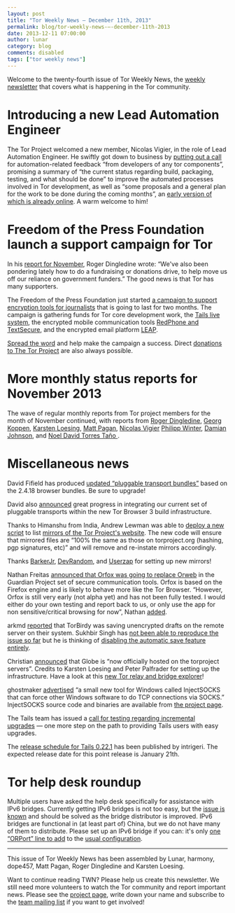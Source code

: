 ```yaml
---
layout: post
title: "Tor Weekly News — December 11th, 2013"
permalink: blog/tor-weekly-news-—-december-11th-2013
date: 2013-12-11 07:00:00
author: lunar
category: blog
comments: disabled
tags: ["tor weekly news"]
---
```


Welcome to the twenty-fourth issue of Tor Weekly News, the [weekly newsletter](https://lists.torproject.org/cgi-bin/mailman/listinfo/tor-news) that covers what is happening in the Tor community.

Introducing a new Lead Automation Engineer
==========================================

The Tor Project welcomed a new member, Nicolas Vigier, in the role of Lead Automation Engineer. He swiftly got down to business by [putting out a call](https://lists.torproject.org/pipermail/tor-dev/2013-December/005906.html) for automation-related feedback “from developers of any tor components”, promising a summary of “the current status regarding build, packaging, testing, and what should be done” to improve the automated processes involved in Tor development, as well as “some proposals and a general plan for the work to be done during the coming months”, an [early version of which is already online](https://people.torproject.org/~boklm/automation/tor-automation-review.html). A warm welcome to him!

Freedom of the Press Foundation launch a support campaign for Tor
=================================================================

In his [report for November](https://lists.torproject.org/pipermail/tor-reports/2013-December/000396.html), Roger Dingledine wrote: “We've also been pondering lately how to do a fundraising or donations drive, to help move us off our reliance on government funders.” The good news is that Tor has many supporters.

The Freedom of the Press Foundation just started [a campaign to support encryption tools for journalists](https://pressfreedomfoundation.org/blog/2013/12/freedom-press-foundation-launches-campaign-support-encryption-tools-journalists) that is going to last for two months. The campaign is gathering funds for Tor core development work, the [Tails live system](https://tails.boum.org/), the encrypted mobile communication tools [RedPhone and TextSecure](https://whispersystems.org/), and the encrypted email platform [LEAP](https://leap.se/).

[Spread the word](https://pressfreedomfoundation.org/) and help make the campaign a success. Direct [donations to The Tor Project](https://www.torproject.org/donate/) are also always possible.

More monthly status reports for November 2013
=============================================

The wave of regular monthly reports from Tor project members for the month of November continued, with reports from [Roger Dingledine](https://lists.torproject.org/pipermail/tor-reports/2013-December/000396.html), [Georg Koppen](https://lists.torproject.org/pipermail/tor-reports/2013-December/000397.html), [Karsten Loesing](https://lists.torproject.org/pipermail/tor-reports/2013-December/000398.html), [Matt Pagan](https://lists.torproject.org/pipermail/tor-reports/2013-December/000399.html), [Nicolas Vigier](https://lists.torproject.org/pipermail/tor-reports/2013-December/000400.html) [Philipp Winter](https://lists.torproject.org/pipermail/tor-reports/2013-December/000401.html), [Damian Johnson](https://lists.torproject.org/pipermail/tor-reports/2013-December/000402.html), and [Noel David Torres Taño ](https://lists.torproject.org/pipermail/tor-reports/2013-December/000403.html).

Miscellaneous news
==================

David Fifield has produced [updated “pluggable transport bundles”](https://blog.torproject.org/blog/pluggable-transports-bundles-2418-rc-1-pt1-and-2418-rc-2-pt1-firefox-17011esr) based on the 2.4.18 browser bundles. Be sure to upgrade!

David also [announced](https://lists.torproject.org/pipermail/tor-dev/2013-December/005913.html) great progress in integrating our current set of pluggable transports within the new Tor Browser 3 build infrastructure.

Thanks to Himanshu from India, Andrew Lewman was able to [deploy a new script](https://lists.torproject.org/pipermail/tor-mirrors/2013-December/000394.html) to list [mirrors of the Tor Project's website](https://www.torproject.org/getinvolved/mirrors.html.en). The new code will ensure that mirrored files are “100% the same as those on torproject.org (hashing, pgp signatures, etc)” and will remove and re-instate mirrors accordingly.

Thanks [BarkerJr](https://lists.torproject.org/pipermail/tor-mirrors/2013-October/000381.html), [DevRandom](https://lists.torproject.org/pipermail/tor-mirrors/2013-November/000384.html), and [Userzap](https://lists.torproject.org/pipermail/tor-mirrors/2013-November/000389.html) for setting up new mirrors!

Nathan Freitas [announced that Orfox was going to replace Orweb](https://lists.torproject.org/pipermail/tor-talk/2013-December/031331.html) in the Guardian Project set of secure communication tools. Orfox is based on the Firefox engine and is likely to behave more like the Tor Browser. “However, Orfox is still very early (not alpha yet) and has not been fully tested. I would either do your own testing and report back to us, or only use the app for non sensitive/critical browsing for now”, Nathan [added](https://lists.torproject.org/pipermail/tor-talk/2013-December/031340.html).

arkmd [reported](https://lists.torproject.org/pipermail/tor-dev/2013-December/005901.html) that TorBirdy was saving unencrypted drafts on the remote server on their system. Sukhbir Singh has [not been able to reproduce the issue so far](https://bugs.torproject.org/10309#comment:4) but he is thinking of [disabling the automatic save feature entirely](https://lists.torproject.org/pipermail/tor-dev/2013-December/005903.html).

Christian [announced](https://lists.torproject.org/pipermail/tor-talk/2013-December/031353.html) that Globe is “now officially hosted on the torproject servers”. Credits to Karsten Loesing and Peter Palfrader for setting up the infrastructure. Have a look at this [new Tor relay and bridge explorer](https://globe.torproject.org/)!

ghostmaker [advertised](https://lists.torproject.org/pipermail/tor-dev/2013-December/005908.html) “a small new tool for Windows called InjectSOCKS that can force other Windows software to do TCP connections via SOCKS.” InjectSOCKS source code and binaries are available from [the project page](http://sourceforge.net/projects/injectsocks).

The Tails team has issued a [call for testing regarding incremental upgrades](https://tails.boum.org/news/test_incremental_upgrades/) — one more step on the path to providing Tails users with easy upgrades.

The [release schedule for Tails 0.22.1](https://mailman.boum.org/pipermail/tails-dev/2013-December/004405.html) has been published by intrigeri. The expected release date for this point release is January 21th.

Tor help desk roundup
=====================

Multiple users have asked the help desk specifically for assistance with IPv6 bridges. Currently getting IPv6 bridges is not too easy, but the [issue is known](https://bugs.torproject.org/9127) and should be solved as the bridge distributor is improved. IPv6 bridges are functional in (at least part of) China, but we do not have many of them to distribute. Please set up an IPv6 bridge if you can: it's only [one “ORPort” line to add](https://people.torproject.org/~linus/ipv6-relay-howto.html) to the [usual configuration](https://www.torproject.org/docs/bridges.html.en#RunningABridge).

* * * * *

This issue of Tor Weekly News has been assembled by Lunar, harmony, dope457, Matt Pagan, Roger Dingledine and Karsten Loesing.

Want to continue reading TWN? Please help us create this newsletter. We still need more volunteers to watch the Tor community and report important news. Please see the [project page](https://trac.torproject.org/projects/tor/wiki/TorWeeklyNews), write down your name and subscribe to the [team mailing list](https://lists.torproject.org/cgi-bin/mailman/listinfo/news-team) if you want to get involved!
